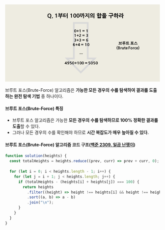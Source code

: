 ![브루트 포스](/assets/images/algorithm/search/brute-force.png)

브루트 포스(Brute-Force) 알고리즘은 **가능한 모든 경우의 수를 탐색하여 결과를 도출하는 완전 탐색 기법** 중 하나이다.

#### 브루트 포스(Brute-Force) 특징

- 브루트 포스 알고리즘은 가능한 **모든 경우의 수를 탐색하므로 100% 정확한 결과를 도출**할 수 있다.
- 그러나 모든 경우의 수를 확인해야 하므로 **시간 복잡도가 매우 높아질 수 있다.**

#### 브루트 포스(Brute-Force) 알고리즘 코드 구조([백준 2309. 일곱 난쟁이](https://www.acmicpc.net/problem/2309))

```javascript
function solution(heights) {
  const totalHeights = heights.reduce((prev, curr) => prev + curr, 0);

  for (let i = 0; i < heights.length - 1; i++) {
    for (let j = i + 1; j < heights.length; j++) {
      if (totalHeights - (heights[i] + heights[j]) === 100) {
        return heights
          .filter((height) => height !== heights[i] && height !== heights[j])
          .sort((a, b) => a - b)
          .join("\n");
      }
    }
  }
}
```
